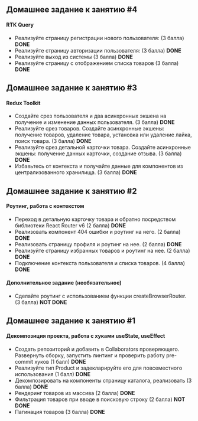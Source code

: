 ## Домашнее задание к занятию #4

#### RTK Query

-   Реализуйте страницу регистрации нового пользователя: (3 балла)
    **DONE**
-   Реализуйте страницу авторизации пользователя: (3 балла)
    **DONE**
-   Реализуйте выход из системы (3 балла)
    **DONE**
-   Реализуйте страницу с отображением списка товаров (3 балла)
    **DONE**

## Домашнее задание к занятию #3

#### Redux Toolkit

-   Создайте срез пользователя и два асинхронных экшена на получение и изменение данных пользователя. (3 балла)
    **DONE**
-   Реализуйте срез товаров. Создайте асинхронные экшены: получение товаров, удаление товара, установка или удаление лайка, поиск товара. (3 балла)
    **DONE**
-   Реализуйте срез детальной карточки товара. Создайте асинхронные экшены: получение данных карточки, создание отзыва. (3 балла)
    **DONE**
-   Избавьтесь от контекста и получайте данные для компонентов из централизованного хранилища. (3 балла)
    **DONE**

## Домашнее задание к занятию #2

#### Роутинг, работа с контекстом

-   Переход в детальную карточку товара и обратно посредством библиотеки React Router v6 (2 балла)
    **DONE**
-   Реализовать компонент 404 ошибки и роутинг на него. (2 балла)
    **DONE**
-   Реализовать страницу профиля и роутинг на нее. (2 балла)
    **DONE**
-   Реализуйте страницу избранных товаров и роутинг на нее. (2 балла)
    **DONE**
-   Подключение контекста пользователя и списка товаров. (4 балла)
    **DONE**

#### Дополнительное задание (необязательное)

-   Сделайте роутинг с использованием функции createBrowserRouter. (3 балла)
    **NOT DONE**

## Домашнее задание к занятию #1

#### Декомпозиция проекта, работа с хуками useState, useEffect

-   Создать репозиторий и добавить в Collaborators проверяющего. Развернуть сборку, запустить линтинг и
    проверить работу pre-commit хуков (1 балл)
    **DONE**
-   Реализуйте тип Product и задекларируйте его для повсеместного использования (1 балл)
    **DONE**
-   Декомпозировать на компоненты страницу каталога, реализовать (3 балла)
    **DONE**
-   Рендеринг товаров из массива (2 балла)
    **DONE**
-   Фильтрация товаров при вводе в поисковую строку (2 балла)
    **NOT DONE**
-   Пагинация товаров (3 балла)
    **DONE**
